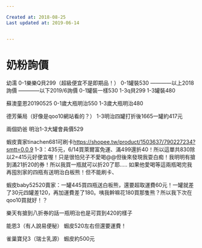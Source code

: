 ```yaml
---

Created at: 2018-08-25
Last updated at: 2019-06-14


---
```


# 奶粉詢價


幼濡
0-1樂樂Q貝299（超級便宜不是即期品！）
0-1罐裝530
————以上2018詢價
————以下2019/6詢價
0-1罐裝一樣530
1-3q貝299
1-3罐裝480

蘇澳童恩20190525
0-1歲大瓶明治550
1-3歲大瓶明治480

德芳藥局（好像是qoo10網站看的？）
1-3明治四罐打折後1665一罐約417元

兩個奶爸
明治1-3大罐會員價529

蝦皮賣家tinachen681可刷卡<https://shopee.tw/product/1503637/790227234?smtt=0.0.9>
1-3：435元，6/14買萊爾富免運、滿499還折40！所以這單共830除以2=415元好便宜喔！只是很怕兒子不愛喝@@但後來發現我耍白痴！我明明有搶到滿21折20的券！所以我買一瓶就可以折20了耶.....
如果他愛喝等這兩瓶喝完我再囤別家的四瓶有送明治白板熊！但不能刷卡、

蝦皮baby52520賣家：一罐445買四瓶送白板熊，還要超取運費60元！一罐就差了30元四罐差120，再加運費差了180。咦我幹嘛花180買那隻熊？所以我下次在qoo10買就好！？

樂天有搶到八折券的話一瓶明治也是可買到420的樣子

能恩3（有人說易便秘）
蝦皮520左右但還要運費！

雀巢寶兒3（瑞士乳源）
蝦皮約500元

